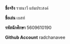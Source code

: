 **ชื่อจริง** ราชนาวี แย้มประสงค์

**ชื่อเล่น** เบสท์

**รหัสนักศึกษา** 5609610190

**Github Account** radchanavee